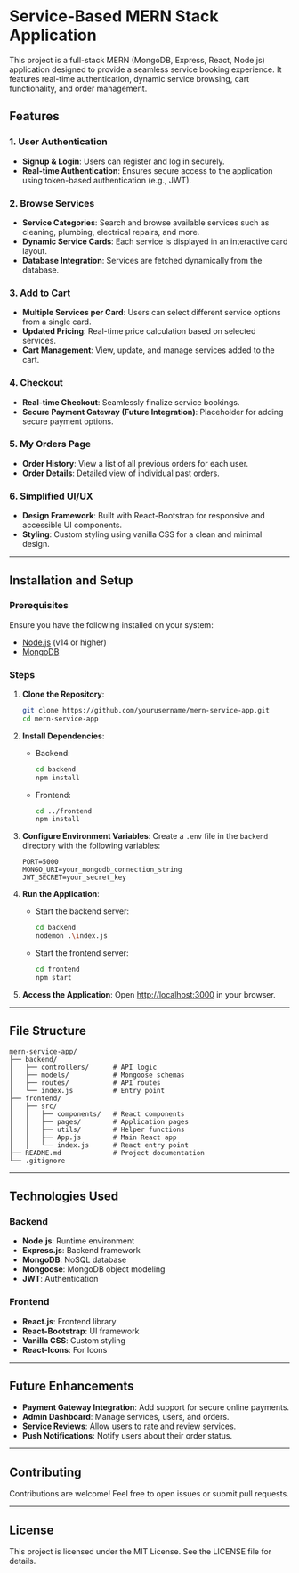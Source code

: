 # Service-Based MERN Stack Application

This project is a full-stack MERN (MongoDB, Express, React, Node.js) application designed to provide a seamless service booking experience. It features real-time authentication, dynamic service browsing, cart functionality, and order management.

## Features

### 1. User Authentication
- **Signup & Login**: Users can register and log in securely.
- **Real-time Authentication**: Ensures secure access to the application using token-based authentication (e.g., JWT).

### 2. Browse Services
- **Service Categories**: Search and browse available services such as cleaning, plumbing, electrical repairs, and more.
- **Dynamic Service Cards**: Each service is displayed in an interactive card layout.
- **Database Integration**: Services are fetched dynamically from the database.

### 3. Add to Cart
- **Multiple Services per Card**: Users can select different service options from a single card.
- **Updated Pricing**: Real-time price calculation based on selected services.
- **Cart Management**: View, update, and manage services added to the cart.

### 4. Checkout
- **Real-time Checkout**: Seamlessly finalize service bookings.
- **Secure Payment Gateway (Future Integration)**: Placeholder for adding secure payment options.

### 5. My Orders Page
- **Order History**: View a list of all previous orders for each user.
- **Order Details**: Detailed view of individual past orders.

### 6. Simplified UI/UX
- **Design Framework**: Built with React-Bootstrap for responsive and accessible UI components.
- **Styling**: Custom styling using vanilla CSS for a clean and minimal design.

---

## Installation and Setup

### Prerequisites
Ensure you have the following installed on your system:
- [Node.js](https://nodejs.org/) (v14 or higher)
- [MongoDB](https://www.mongodb.com/try/download/community)

### Steps
1. **Clone the Repository**:
   ```bash
   git clone https://github.com/yourusername/mern-service-app.git
   cd mern-service-app
   ```

2. **Install Dependencies**:
   - Backend:
     ```bash
     cd backend
     npm install
     ```
   - Frontend:
     ```bash
     cd ../frontend
     npm install
     ```

3. **Configure Environment Variables**:
   Create a `.env` file in the `backend` directory with the following variables:
   ```env
   PORT=5000
   MONGO_URI=your_mongodb_connection_string
   JWT_SECRET=your_secret_key
   ```

4. **Run the Application**:
   - Start the backend server:
     ```bash
     cd backend
     nodemon .\index.js
     
     ```
   - Start the frontend server:
     ```bash
     cd frontend
     npm start
     ```

5. **Access the Application**:
   Open [http://localhost:3000](http://localhost:3000) in your browser.

---

## File Structure
```
mern-service-app/
├── backend/
│   ├── controllers/      # API logic
│   ├── models/           # Mongoose schemas
│   ├── routes/           # API routes
│   └── index.js          # Entry point
├── frontend/
│   ├── src/
│   │   ├── components/   # React components
│   │   ├── pages/        # Application pages
│   │   ├── utils/        # Helper functions
│   │   ├── App.js        # Main React app
│   │   └── index.js      # React entry point
├── README.md             # Project documentation
└── .gitignore
```

---

## Technologies Used

### Backend
- **Node.js**: Runtime environment
- **Express.js**: Backend framework
- **MongoDB**: NoSQL database
- **Mongoose**: MongoDB object modeling
- **JWT**: Authentication

### Frontend
- **React.js**: Frontend library
- **React-Bootstrap**: UI framework
- **Vanilla CSS**: Custom styling
- **React-Icons**: For Icons

---

## Future Enhancements
- **Payment Gateway Integration**: Add support for secure online payments.
- **Admin Dashboard**: Manage services, users, and orders.
- **Service Reviews**: Allow users to rate and review services.
- **Push Notifications**: Notify users about their order status.

---

## Contributing
Contributions are welcome! Feel free to open issues or submit pull requests.

---

## License
This project is licensed under the MIT License. See the LICENSE file for details.
